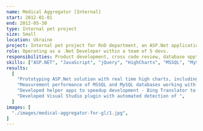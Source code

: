```yaml
---
name: Medical Aggregator [Internal]
start: 2012-01-01
end: 2012-05-30
type: Internal pet project
size: Small
location: Ukraine
project: Internal pet project for RnD department, an ASP.Net application with real time charts for monitoring massive data measurements from medical devices, plus Admin for various conigurations of devices, channels & other.
role: Operating as a .Net Developer within a team of 5 devs.
responsibilities: Product development, cross code review, database opptimizations.
skills: ["ASP.NET", "JavaScript", "jQuery", "HighCharts", "MSSQL", "MySQl"]
results:
  [
    "Prototyping ASP.Net solution with real time high charts, including Admin Site for management & configurations.",
    "Measurement performance of MSSQL and MySQL databases working with millions records to predict real world behavior.",
    "Developed helper apps to speedup development - Bing Translator to provide default translations, Resource Manager to sync resources with latest translations, Code Validator to collect all places with translations, built on regexes..",
    "Developed Visual Studio plugin with automated detection of ",
  ]
images: [
  "./images/medical-aggregator-for-gl/1.jpg",
]
---
```

